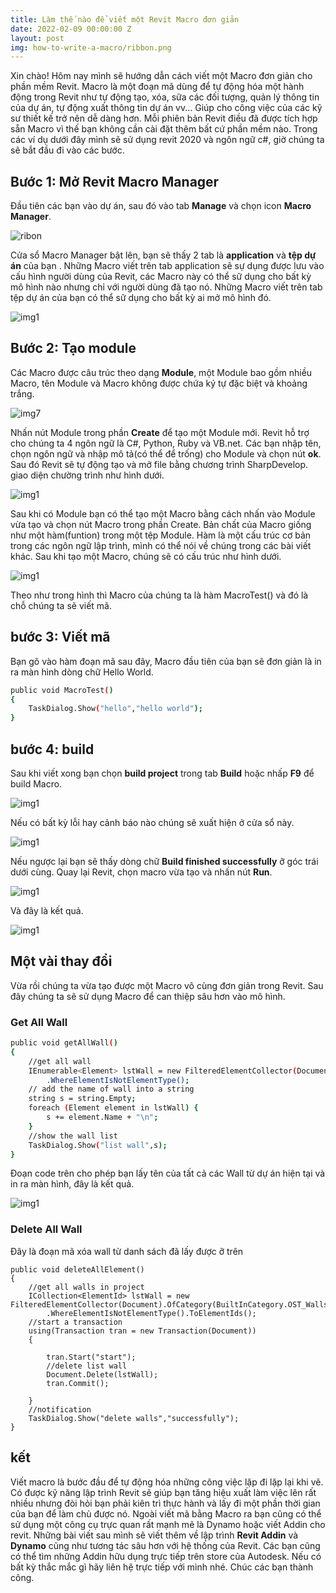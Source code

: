 ```yaml
---
title: Làm thế nào để viết một Revit Macro đơn giản
date: 2022-02-09 00:00:00 Z
layout: post
img: how-to-write-a-macro/ribbon.png
---
```


Xin chào! Hôm nay mình sẽ hướng dẫn cách viết một Macro đơn giản cho phần mềm Revit. Macro là một đoạn mã dùng để tự động hóa một hành động trong Revit như tự động tạo, xóa, sữa các đối tượng, quản lý thông tin của dự án, tự động xuất thông tin dự án vv... Giúp cho công việc của các kỹ sư thiết kế trở nên dễ dàng hơn. Mỗi phiên bản Revit điều đã được tích hợp sẵn Macro vì thế bạn không cần cài đặt thêm bất cứ phần mềm nào. Trong các ví dụ dưới đây mình sẽ sử dụng revit 2020 và ngôn ngữ c#, giờ chúng ta sẽ bắt đầu đi vào các bước.
## **Bước 1: Mở Revit Macro Manager**
Đầu tiên các bạn vào dự án, sau đó vào tab **Manage** và chọn icon **Macro Manager**.

![ribon](/assets/img/how-to-write-a-macro/ribbon.png)

Cửa sổ Macro Manager bật lên, bạn sẽ thấy 2 tab là **application** và **tệp dự án** của bạn . Những Macro viết trên tab application sẽ sự dụng được lưu vào cấu hình người dùng của Revit, các Macro này có thể sữ dụng cho bất kỳ mô hình nào nhưng chỉ với người dùng đã tạo nó. Những Macro viết trên tab tệp dự án của bạn có thể sữ dụng cho bất kỳ ai mở mô hình đó.

![img1](/assets/img/how-to-write-a-macro/img1.png)

## **Bước 2: Tạo module**
Các Macro được câu trúc theo dạng **Module**, một Module bao gồm nhiều Macro, tên Module và Macro không được chứa ký tự đặc biệt và khoảng trắng.

![img7](/assets/img/how-to-write-a-macro/img7.png)

Nhấn nút Module trong phần **Create** để tạo một Module mới. Revit hỗ trợ cho chúng ta 4 ngôn ngữ là C#, Python, Ruby và VB.net. Các bạn nhập tên, chọn ngôn ngữ và nhập mô tả(có thể để trống) cho Module và chọn nút **ok**. Sau đó Revit sẽ tự động tạo và mở file bằng chương trình SharpDevelop. giao diện chường trình như hình dưới.

![img1](/assets/img/how-to-write-a-macro/img2.png)

Sau khi có Module bạn có thể tạo một Macro bằng cách nhấn vào Module vừa tạo và chọn nút Macro trong phần Create. Bản chất của Macro giống như một hàm(funtion) trong một tệp Module. Hàm là một cấu trúc cơ bản trong các ngôn ngữ lập trình, mình có thể nói về chúng trong các bài viết khác. Sau khi tạo một Macro, chúng sẽ có cấu trúc như hình dưới.

![img1](/assets/img/how-to-write-a-macro/img3.png)

Theo như trong hình thì Macro của chúng ta là hàm MacroTest() và đó là chỗ chúng ta sẽ viết mã.
## **bước 3: Viết mã**
Bạn gõ vào hàm đoạn mã sau đây, Macro đầu tiên của bạn sẽ đơn giản là in ra màn hình dòng chữ Hello World.
``` bash
public void MacroTest()
{
	TaskDialog.Show("hello","hello world");
}
```
## **bước 4: build**
Sau khi viết xong bạn chọn **build project** trong tab **Build** hoặc nhấp **F9** để build Macro.

![img1](/assets/img/how-to-write-a-macro/img8.png)

Nếu có bất kỳ lỗi hay cảnh báo nào chúng sẽ xuất hiện ở cửa sổ này.

![img1](/assets/img/how-to-write-a-macro/img9.png)

Nếu ngược lại bạn sẽ thấy dòng chữ **Build finished successfully** ỡ góc trái dưới cùng. Quay lại Revit, chọn macro vừa tạo và nhấn nút **Run**.

![img1](/assets/img/how-to-write-a-macro/img4.png)

Và đây là kết quả.

![img1](/assets/img/how-to-write-a-macro/img5.png)

## **Một vài thay đổi**
Vừa rồi chúng ta vừa tạo được một Macro vô cùng đơn giản trong Revit. Sau đây chúng ta sẽ sử dụng Macro để can thiệp sâu hơn vào mô hình.
### Get All Wall
``` bash
public void getAllWall()
{
    //get all wall
    IEnumerable<Element> lstWall = new FilteredElementCollector(Document).OfCategory(BuiltInCategory.OST_Walls)
        .WhereElementIsNotElementType();
    // add the name of wall into a string
    string s = string.Empty;
    foreach (Element element in lstWall) {
        s += element.Name + "\n";
    }
    //show the wall list
    TaskDialog.Show("list wall",s);
}
```
Đoạn code trên cho phép bạn lấy tên của tất cả các Wall từ dự án hiện tại và in ra màn hình, đây là kết quả.

![img1](/assets/img/how-to-write-a-macro/img6.png)

### Delete All Wall
Đây là đoạn mã xóa wall từ danh sách đã lấy được ỡ trên
``` pash
public void deleteAllElement()
{
    //get all walls in project
    ICollection<ElementId> lstWall = new FilteredElementCollector(Document).OfCategory(BuiltInCategory.OST_Walls)
        .WhereElementIsNotElementType().ToElementIds();
    //start a transaction
    using(Transaction tran = new Transaction(Document))
    {
        
        tran.Start("start");
        //delete list wall
        Document.Delete(lstWall);
        tran.Commit();
        
    }
    //notification
    TaskDialog.Show("delete walls","successfully");
}
```


## kết
Viết macro là bước đầu để tự động hóa những công việc lặp đi lặp lại khi vẽ. Có được kỹ năng lập trình Revit sẽ giúp bạn tăng hiệu xuất làm việc lên rất nhiều nhưng đòi hỏi bạn phải kiên trì thực hành và lấy đi một phần thời gian của bạn để làm chủ được nó. Ngoài viết mã bằng Macro ra bạn cũng có thể sử dụng một công cụ trực quan rất mạnh mẽ là Dynamo hoặc viết Addin cho revit. Những bài viết sau mình sẽ viết thêm về lập trình **Revit Addin** và **Dynamo** cũng như tương tác sâu hơn với hệ thống của Revit.
Các bạn cũng có thể tìm những Addin hữu dụng trực tiếp trên store của Autodesk. Nếu có bất kỳ thắc mắc gì hãy liên hệ trực tiếp với mình nhé. Chúc các bạn thành công.


